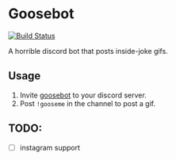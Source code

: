 # Goosebot

[![Build Status](https://travis-ci.org/mgmarlow/goosebot.svg?branch=master)](https://travis-ci.org/mgmarlow/goosebot)

A horrible discord bot that posts inside-joke gifs.

## Usage

1. Invite [goosebot](https://discordapp.com/oauth2/authorize?&client_id=632969496986124299&scope=bot&permissions=510016) to your discord server.
2. Post `!gooseme` in the channel to post a gif.

## TODO:

- [ ] instagram support
